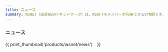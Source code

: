 ```yaml
---
title: ニュース
summary: WSNET（統合WSOFTネットワーク）は、WSOFTのメンバーが利用できるVPN網です。このページでは、WSOFTメンバー向けの情報を提供しています。
---
```

### ニュース

{{ print_thumbnail('products/wsnet/news')　}}